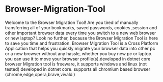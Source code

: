 # Browser-Migration-Tool
Welcome to the Browser Migration Tool!  Are you tired of manually transferring all of your bookmarks, saved passwords, cookies ,session and other important browser data  every time you switch to a new web browser or new laptop? Look no further, because the Browser Migration Tool is here to save you time and frustration. Browser Migration Tool is a Cross Platform Application that helps you quickly migrate your browser
data into other pc or a new browser without any hassle, whether you buy new pc or laptop. you can use it to move your browser profile(s).developed in dotnet core browser Migration tool is freeware, it supports windows and linux (not tested) developed in dotnet core. supports all chromium based browser (chrome,edge,opera,brave,vivaldi)
